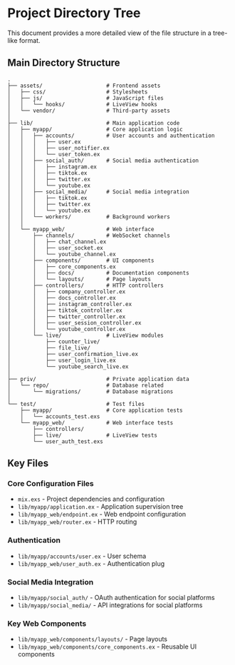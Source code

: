 # Project Directory Tree

This document provides a more detailed view of the file structure in a tree-like format.

## Main Directory Structure

```
.
├── assets/                    # Frontend assets
│   ├── css/                   # Stylesheets
│   ├── js/                    # JavaScript files
│   │   └── hooks/             # LiveView hooks
│   └── vendor/                # Third-party assets
│
├── lib/                       # Main application code
│   ├── myapp/                 # Core application logic
│   │   ├── accounts/          # User accounts and authentication
│   │   │   ├── user.ex
│   │   │   ├── user_notifier.ex
│   │   │   └── user_token.ex
│   │   ├── social_auth/       # Social media authentication
│   │   │   ├── instagram.ex
│   │   │   ├── tiktok.ex
│   │   │   ├── twitter.ex
│   │   │   └── youtube.ex
│   │   ├── social_media/      # Social media integration
│   │   │   ├── tiktok.ex
│   │   │   ├── twitter.ex
│   │   │   └── youtube.ex
│   │   └── workers/           # Background workers
│   │
│   └── myapp_web/             # Web interface
│       ├── channels/          # WebSocket channels
│       │   ├── chat_channel.ex
│       │   ├── user_socket.ex
│       │   └── youtube_channel.ex
│       ├── components/        # UI components
│       │   ├── core_components.ex
│       │   ├── docs/          # Documentation components
│       │   └── layouts/       # Page layouts
│       ├── controllers/       # HTTP controllers
│       │   ├── company_controller.ex
│       │   ├── docs_controller.ex
│       │   ├── instagram_controller.ex
│       │   ├── tiktok_controller.ex
│       │   ├── twitter_controller.ex
│       │   ├── user_session_controller.ex
│       │   └── youtube_controller.ex
│       └── live/              # LiveView modules
│           ├── counter_live/
│           ├── file_live/
│           ├── user_confirmation_live.ex
│           ├── user_login_live.ex
│           └── youtube_search_live.ex
│
├── priv/                      # Private application data
│   └── repo/                  # Database related
│       └── migrations/        # Database migrations
│
└── test/                      # Test files
    ├── myapp/                 # Core application tests
    │   └── accounts_test.exs
    └── myapp_web/             # Web interface tests
        ├── controllers/
        ├── live/              # LiveView tests
        └── user_auth_test.exs
```

## Key Files

### Core Configuration Files
- `mix.exs` - Project dependencies and configuration
- `lib/myapp/application.ex` - Application supervision tree
- `lib/myapp_web/endpoint.ex` - Web endpoint configuration
- `lib/myapp_web/router.ex` - HTTP routing

### Authentication
- `lib/myapp/accounts/user.ex` - User schema
- `lib/myapp_web/user_auth.ex` - Authentication plug

### Social Media Integration
- `lib/myapp/social_auth/` - OAuth authentication for social platforms
- `lib/myapp/social_media/` - API integrations for social platforms

### Key Web Components
- `lib/myapp_web/components/layouts/` - Page layouts
- `lib/myapp_web/components/core_components.ex` - Reusable UI components

